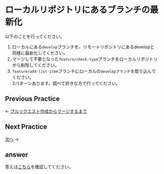 # ローカルリポジトリにあるブランチの最新化

以下のことを行ってください。

1. ローカルにある`develop`ブランチを、リモートリポジトリにあるdevelopと同様に最新化してください。
2. マージして不要となった`feature/check-type`ブランチをローカルリポジトリから削除してください。
3. `feature/add-list-item`ブランチにローカルの`developブランチ`を取り込んでください。  
2パターンあります。調べて好きな方で行ってください。

## Previous Practice

← [プルリクエスト作成からマージするまで](../step03/untilMerge.md)

## Next Practice

<!-- TODO: 作成したらURLを追加する -->
[次へ]() →

## answer

答えは[こちら](/public/docs/training/answer/step04/index.md)を確認してください。

